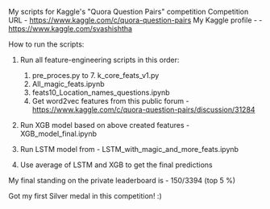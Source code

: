 My scripts for Kaggle's "Quora Question Pairs" competition 
Competition URL - https://www.kaggle.com/c/quora-question-pairs
My Kaggle profile - - https://www.kaggle.com/svashishtha

How to run the scripts:
1. Run all feature-engineering scripts in this order:
   1. pre_proces.py to 7. k_core_feats_v1.py
   2. All_magic_feats.ipynb
   3. feats10_Location_names_questions.ipynb
   4. Get word2vec features from this public forum - https://www.kaggle.com/c/quora-question-pairs/discussion/31284
2. Run XGB model based on above created features - XGB_model_final.ipynb

3. Run LSTM model from - LSTM_with_magic_and_more_feats.ipynb

4. Use average of LSTM and XGB to get the final predictions

My final standing on the private leaderboard is - 150/3394 (top 5 %)

Got my first Silver medal in this competition! :) 
